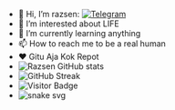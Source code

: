 

- 👋 Hi, I’m razsen: [![Telegram](https://img.shields.io/static/v1?label=Telegram&message=chat&color=170b95)](https://t.me/razs_19)
- 👀 I’m interested about LIFE 
- 🌱 I’m currently learning anything
- 📫 How to reach me to be a real human
- ❤️ Gitu Aja Kok Repot 
- ![Razsen GitHub stats](https://github-readme-stats.vercel.app/api?username=rasenss&show_icons=true&theme=radical)
- ![GitHub Streak](https://github-readme-streak-stats.herokuapp.com?user=rasenss&theme=neon-palenight&hide_border=true)
- ![Visitor Badge](https://visitor-badge.laobi.icu/badge?page_id=rasenss.rasenss)
- ![snake svg](https://github.com/rasenss/rasenss/blob/output/github-contribution-grid-snake.svg)
<!---
rasenss/rasenss is a ✨ special ✨ repository because its `README.md` (this file) appears on your GitHub profile.
You can click the Preview link to take a look at your changes.
--->
